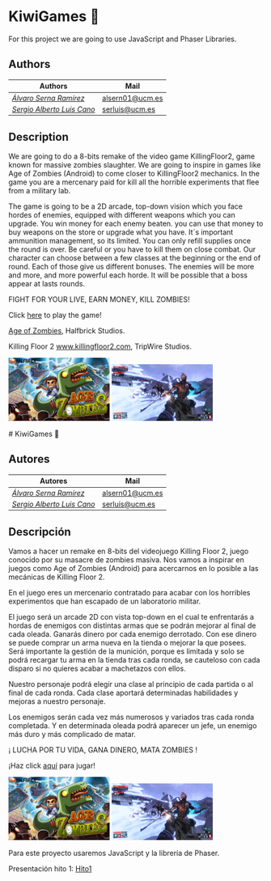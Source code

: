 ﻿# KiwiGames 🥝

For this project we are going to use JavaScript and Phaser Libraries.

## Authors

| Authors | Mail |
| - | - |
| *[Álvaro Serna Ramírez](https://github.com/alsern01)* | alsern01@ucm.es | 
| *[Sergio Alberto Luis Cano](https://github.com/serluis)* | serluis@ucm.es |


## Description


We are going to do a 8-bits remake of the video game KillingFloor2, game known for massive zombies slaughter. We are going  to inspire in games like Age of Zombies (Android)
to come closer to KillingFloor2 mechanics.
In the game you are a mercenary paid for kill all the horrible experiments that flee from a military lab.

The game is going to be a 2D arcade, top-down vision which you face hordes of enemies, equipped with different weapons which you can upgrade. You win money for each enemy beaten. you can use that money to buy weapons on the store or upgrade what you have.
It´s important ammunition management, so its limited. You can only refill supplies once the round is over. Be careful or you have to kill them on close combat.
Our character can choose between a few classes at the beginning or the end of round.
Each of those give us different bonuses.
The enemies will be more and more, and more powerful each horde.
It will be possible that a boss appear at lasts rounds.

FIGHT FOR YOUR LIVE, EARN MONEY, KILL ZOMBIES!


Click [here](https://serluis.github.io/KiwiGames/dist/) to play the game!


[Age of Zombies](https://ageofzombies.com), Halfbrick Studios.

Killing Floor 2 www.killingfloor2.com, TripWire Studios.



<img src="src/assets/images/AgeOfZombies.png" alt="AgeOfZombies" width="200"/>

<img src="src/assets/images/KillingFloor2.jpg" alt="KillingFloor2" width="200"/>

﻿# KiwiGames 🥝




## Autores

| Autores | Mail |
| - | - |
| *[Álvaro Serna Ramírez](https://github.com/alsern01)* | alsern01@ucm.es | 
| *[Sergio Alberto Luis Cano](https://github.com/serluis)* | serluis@ucm.es |


## Descripción


Vamos a hacer un remake en 8-bits del videojuego Killing Floor 2, juego conocido por su masacre de zombies masiva. 
Nos vamos a inspirar en juegos como Age of Zombies (Android) para acercarnos en lo posible a las mecánicas de Killing Floor 2.


En el juego eres un mercenario contratado para acabar con los horribles experimentos que han escapado de un laboratorio militar. 


El juego será un arcade 2D con vista top-down en el cual te enfrentarás a hordas de enemigos con distintas armas que se podrán mejorar al final de cada oleada.
Ganarás dinero por cada enemigo derrotado. Con ese dinero se puede comprar un arma nueva en la tienda o mejorar la que posees. 
Será importante la gestión de la munición, porque es limitada y solo se podrá recargar tu arma en la tienda tras cada ronda, se cauteloso con cada disparo si no quieres acabar a machetazos con ellos. 

Nuestro personaje podrá elegir una clase al principio de cada partida o al final de cada ronda. Cada clase aportará determinadas habilidades y mejoras a nuestro personaje.


Los enemigos serán cada vez más numerosos y variados tras cada ronda completada. Y en determinada oleada podrá aparecer un jefe, un enemigo más duro y más complicado de matar.



¡ LUCHA POR TU VIDA, GANA DINERO, MATA ZOMBIES !


¡Haz click [aquí](https://serluis.github.io/KiwiGames/dist/) para jugar!


<img src="src/assets/images/AgeOfZombies.png" alt="AgeOfZombies" width="200"/>

<img src="src/assets/images/KillingFloor2.jpg" alt="KillingFloor2" width="200"/>

Para este proyecto usaremos JavaScript y la librería de Phaser.

Presentación hito 1:
[Hito1](https://prezi.com/view/AC3ALxfsDxJTNtrBg9DO/)
